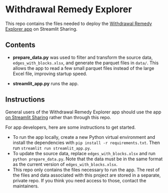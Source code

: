 # Withdrawal Remedy Explorer

This repo contains the files needed to deploy the [Withdrawal Remedy Explorer app](https://share.streamlit.io/rtiinternational/withdrawal-remedy-explorer) on Streamlit Sharing. 

## Contents

- **prepare_data.py** was used to filter and transform the source data, `edges_with_blocks.xlsx`, and generate the parquet files in `data/`. This allows the app to read a few small parquet files instead of the large Excel file, improving startup speed.

- **streamlit_app.py** runs the app. 

## Instructions

General users of the Withdrawal Remedy Explorer app should use the app [on Streamlit Sharing](https://share.streamlit.io/rtiinternational/withdrawal-remedy-explorer) rather than through this repo. 

For app developers, here are some instructions to get started.

- To run the app locally, create a new Python virtual environment and install the dependencies with `pip install -r requirements.txt`. Then run `streamlit run streamlit_app.py`. 
- To update the source data, replace `edges_with_blocks.xlsx` and run `python prepare_data.py`. Note that the data must be in the same format as the current version of `edges_with_blocks.xlsx`.
- This repo only contains the files necessary to run the app. The rest of the files and data associated with this project are stored in a separate, private repo. If you think you need access to those, contact the maintainers. 
